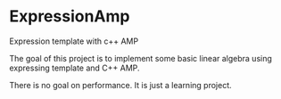 ExpressionAmp
=============

Expression template with c++ AMP

The goal of this project is to implement some basic linear algebra using expressing template and C++ AMP.

There is no goal on performance. It is just a learning project.
